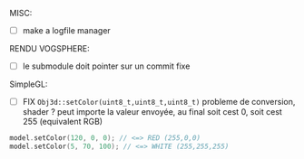 
MISC:
- [ ] make a logfile manager

RENDU VOGSPHERE:
- [ ] le submodule doit pointer sur un commit fixe

SimpleGL:
- [ ] FIX `Obj3d::setColor(uint8_t,uint8_t,uint8_t)` probleme de conversion, shader ?
	peut importe la valeur envoyée, au final soit cest 0, soit cest 255 (equivalent RGB)
```C++
model.setColor(120, 0, 0); // <=> RED (255,0,0) 
model.setColor(5, 70, 100); // <=> WHITE (255,255,255) 
```
